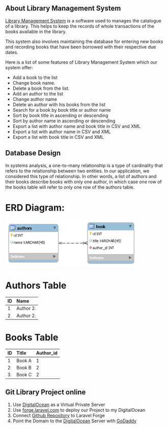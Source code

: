 ## About Library Management System

[Library Management System](http://library.basel-alebrahim.com/) is a software used to manages the catalogue of a library. This helps to keep the records of whole transactions of the books available in the library.

This system also involves maintaining the database for entering new books and recording books that have been borrowed with their respective due dates.

Here is a list of some features of Library Management System which our system offer:

- Add a book to the list
- Change book name.
- Delete a book from the list.
- Add an author to the list
- Change author name
- Delete an author with his books from the list
- Search for a book by book title or author name
- Sort by book title in ascending or descending
- Sort by author name in ascending or descending
- Export a list with author name and book title in CSV and XML
- Export a list with author name in CSV and XML
- Export a list with book title in CSV and XML


## Database Design

In systems analysis, a one-to-many relationship is a type of cardinality that refers to the relationship between two entities. In our application, we considered this type of relationship. In other words, a list of authors and their books describe books with only one author, in which case one row of the books table will refer to only one row of the authors table.

# ERD Diagram:
![alt text](public/db_diagram.png "Database ERD Diagram")

# Authors Table
| ID | Name       |
|:---|:-----------|
| 1  | Author 2.  |
| 2  | Author 2.  |

# Books Table
| ID | Title   | Author_id |
|:---|:--------|:----------|
| 1  | Book A  |     1     |
| 2  | Book B  |     2     |
| 3  | Book C  |     2     |

## Git Library Project online
1. Use [DigitalOcean](https://www.digitalocean.com/) as a Virtual Private Server
2. Use [forge.laravel.com](https://forge.laravel.com) to deploy our Project to my DigitalOcean 
3. Connect [Github Repository](https://github.com/Basel-Alebrahim/book.git) to Laravel Forge
4. Point the Domain to the [DigitalOcean](https://www.digitalocean.com/) Server with [GoDaddy](https://godaddy.com/)

